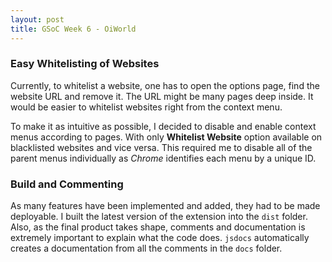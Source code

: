 ```yaml
---
layout: post
title: GSoC Week 6 - OiWorld
---
```


### Easy Whitelisting of Websites

Currently, to whitelist a website, one has to open the options page, find the website URL and remove it. The URL might be many pages deep inside. It would be easier to whitelist websites right from the context menu.

To make it as intuitive as possible, I decided to disable and enable context menus according to pages. With only **Whitelist Website** option available on blacklisted websites and vice versa. This required me to disable all of the parent menus individually as *Chrome* identifies each menu by a unique ID.

### Build and Commenting

As many features have been implemented and added, they had to be made deployable. I built the latest version of the extension into the `dist` folder. Also, as the final product takes shape, comments and documentation is extremely important to explain what the code does. `jsdocs` automatically creates a documentation from all the comments in the `docs` folder.
